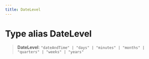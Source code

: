 ```yaml
---
title: DateLevel
---
```


# Type alias DateLevel

> **DateLevel**: `"dateAndTime" | "days" | "minutes" | "months" | "quarters" | "weeks" | "years"`
